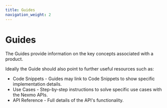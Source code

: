 ```yaml
---
title: Guides
navigation_weight: 2
---
```


# Guides

The Guides provide information on the key concepts associated with a product.

Ideally the Guide should also point to further useful resources such as:

* Code Snippets - Guides may link to Code Snippets to show specific implementation details.
* Use Cases - Step-by-step instructions to solve specific use cases with the Nexmo APIs.
* API Reference - Full details of the API's functionality.
